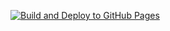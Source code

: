 [![Build and Deploy to GitHub Pages](https://github.com/4ndr0666/4ndr0site/actions/workflows/build-and-deploy.yml/badge.svg)](https://github.com/4ndr0666/4ndr0site/actions/workflows/build-and-deploy.yml)
